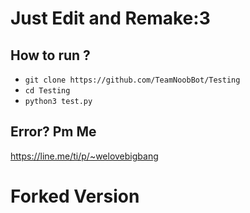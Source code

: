 # Just Edit and Remake:3


How to run ?
------
- `git clone https://github.com/TeamNoobBot/Testing`
- `cd Testing`
- `python3 test.py`

Error? Pm Me
------
https://line.me/ti/p/~welovebigbang


# Forked Version
